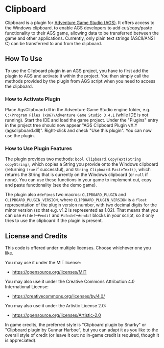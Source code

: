 # Clipboard
Clipboard is a plugin for [Adventure Game Studio (AGS)](http://www.adventuregamestudio.co.uk/). It offers access to the Windows clipboard, to enable AGS developers to add cut/copy/paste functionality to their AGS game, allowing data to be transferred between the game and other applications. Currently, only plain text strings (ASCII/ANSI C) can be transferred to and from the clipboard.

## How To Use
To use the Clipboard plugin in an AGS project, you have to first add the plugin to AGS and activate it within the project. You then simply call the methods provided by the plugin from AGS script when you need to access the clipboard.

### How to Activate Plugin
Place AgsClipboard.dll in the Adventure Game Studio engine folder, e.g. `C:\Program Files (x86)\Adventure Game Studio 3.4.1` (while IDE is not running). Start the IDE and load the game project. Under the "Plugins" entry in the project tree should now appear "AGS Clipboard Plugin vX.Y (agsclipboard.dll)". Right-click and check "Use this plugin". You can now use the plugin.

### How to Use Plugin Features
The plugin provides two methods: `bool Clipboard.CopyText(String copyString)`, which copies a String you provide onto the Windows clipboard (returning `true` if successful), and `String Clipboard.PasteText()`, which returns the String that is currently on the Windows clipboard (or `null` if none). You can use these functions in your game to implement cut, copy and paste functionality (see the demo game).

The plugin also `#define`s two macros: `CLIPBOARD_PLUGIN` and  `CLIPBOARD_PLUGIN_VERSION`, where `CLIPBOARD_PLUGIN_VERSION` is a `float` representation of the plugin version number, with two decimal digits for the minor version (so that e.g. v1.2 is represented as 1.02). That means that you can use `#ifdef`–`#endif` and `#ifndef`–`#endif` blocks in your script, so it only tries to use the clipboard if the plugin is present.

## License and Credits
This code is offered under multiple licenses. Choose whichever one you like.

You may use it under the MIT license:
- https://opensource.org/licenses/MIT

You may also use it under the Creative Commons Attribution 4.0 International License:
- https://creativecommons.org/licenses/by/4.0/

You may also use it under the Artistic License 2.0:
- https://opensource.org/licenses/Artistic-2.0

In game credits, the preferred style is "Clipboard plugin by Snarky" or "Clipboard plugin by Gunnar Harboe", but you can adapt it as you like to the overall style of credit (or leave it out: no in-game credit is required, though it is appreciated).
